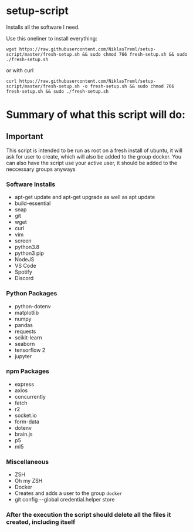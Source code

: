 # setup-script

Installs all the software I need.

Use this oneliner to install everything:

`wget https://raw.githubusercontent.com/NiklasTreml/setup-script/master/fresh-setup.sh && sudo chmod 766 fresh-setup.sh && sudo ./fresh-setup.sh`

or with curl

`curl https://raw.githubusercontent.com/NiklasTreml/setup-script/master/fresh-setup.sh -o fresh-setup.sh && sudo chmod 766 fresh-setup.sh && sudo ./fresh-setup.sh`

# Summary of what this script will do:

## Important
This script is intended to be run as root on a fresh install of ubuntu, it will ask for user to create, which will also be added to the group docker. You can also have the script use your active user, it should be added to the neccessary groups anyways

### Software Installs

- apt-get update and apt-get upgrade as well as apt update
- build-essential
- snap
- git
- wget
- curl
- vim
- screen
- python3.8
- python3 pip
- NodeJS
- VS Code
- Spotify
- Discord
### Python Packages
- python-dotenv
- matplotlib
- numpy
- pandas
- requests
- scikit-learn
- seaborn
- tensorflow 2
- jupyter
### npm Packages
- express
- axios
- concurrently
- fetch
- r2
- socket.io
- form-data
- dotenv
- brain.js
- p5
- ml5
### Miscellaneous
- ZSH
- Oh my ZSH
- Docker
- Creates and adds a user to the group `docker`
- git config --global credential.helper store
### After the execution the script should delete all the files it created, including itself